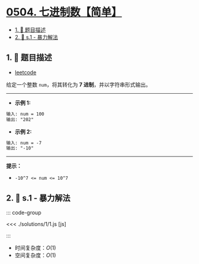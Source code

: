 # [0504. 七进制数【简单】](https://github.com/tnotesjs/TNotes.leetcode/tree/main/notes/0504.%20%E4%B8%83%E8%BF%9B%E5%88%B6%E6%95%B0%E3%80%90%E7%AE%80%E5%8D%95%E3%80%91)

<!-- region:toc -->

- [1. 📝 题目描述](#1--题目描述)
- [2. 🎯 s.1 - 暴力解法](#2--s1---暴力解法)

<!-- endregion:toc -->

## 1. 📝 题目描述

- [leetcode](https://leetcode.cn/problems/base-7/)

给定一个整数 `num`，将其转化为 **7 进制**，并以字符串形式输出。

---

- **示例 1:**

```txt
输入: num = 100
输出: "202"
```

- **示例 2:**

```txt
输入: num = -7
输出: "-10"
```

---

**提示：**

- `-10^7 <= num <= 10^7`

## 2. 🎯 s.1 - 暴力解法

::: code-group

<<< ./solutions/1/1.js [js]

:::

- 时间复杂度：$O(1)$
- 空间复杂度：$O(1)$
